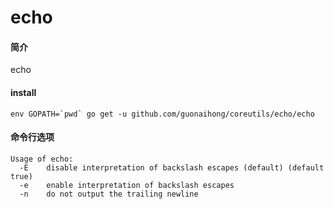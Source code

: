 # echo

#### 简介
echo 

#### install
```
env GOPATH=`pwd` go get -u github.com/guonaihong/coreutils/echo/echo
```

#### 命令行选项
```
Usage of echo:
  -E    disable interpretation of backslash escapes (default) (default true)
  -e    enable interpretation of backslash escapes
  -n    do not output the trailing newline
```
